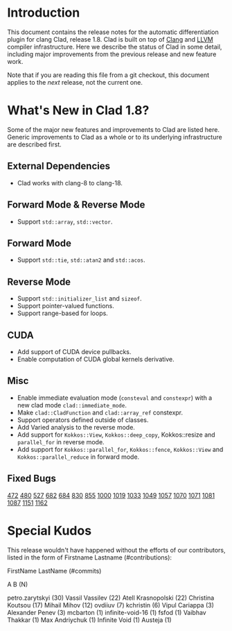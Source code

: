 Introduction
============

This document contains the release notes for the automatic differentiation
plugin for clang Clad, release 1.8. Clad is built on top of
[Clang](http://clang.llvm.org) and [LLVM](http://llvm.org>) compiler
infrastructure. Here we describe the status of Clad in some detail, including
major improvements from the previous release and new feature work.

Note that if you are reading this file from a git checkout,
this document applies to the *next* release, not the current one.


What's New in Clad 1.8?
========================

Some of the major new features and improvements to Clad are listed here. Generic
improvements to Clad as a whole or to its underlying infrastructure are
described first.

External Dependencies
---------------------

* Clad works with clang-8 to clang-18.


Forward Mode & Reverse Mode
---------------------------
* Support `std::array`, `std::vector`.

Forward Mode
------------
* Support `std::tie`, `std::atan2` and `std::acos`.

Reverse Mode
------------
* Support `std::initializer_list` and `sizeof`.
* Support pointer-valued functions.
* Support range-based for loops.

CUDA
----
* Add support of CUDA device pullbacks.
* Enable computation of CUDA global kernels derivative.


Misc
----
* Enable immediate evaluation mode (`consteval` and `constexpr`) with a new
  clad mode `clad::immediate_mode`.
* Make `clad::CladFunction` and `clad::array_ref` constexpr.
* Support operators defined outside of classes.
* Add Varied analysis to the reverse mode.
* Add support for `Kokkos::View`, `Kokkos::deep_copy`, Kokkos::resize and
  `parallel_for` in reverse mode.
* Add support for `Kokkos::parallel_for`, `Kokkos::fence`, `Kokkos::View` and
  `Kokkos::parallel_reduce` in forward mode.


Fixed Bugs
----------

[472](https://github.com/vgvassilev/clad/issues/472)
[480](https://github.com/vgvassilev/clad/issues/480)
[527](https://github.com/vgvassilev/clad/issues/527)
[682](https://github.com/vgvassilev/clad/issues/682)
[684](https://github.com/vgvassilev/clad/issues/684)
[830](https://github.com/vgvassilev/clad/issues/830)
[855](https://github.com/vgvassilev/clad/issues/855)
[1000](https://github.com/vgvassilev/clad/issues/1000)
[1019](https://github.com/vgvassilev/clad/issues/1019)
[1033](https://github.com/vgvassilev/clad/issues/1033)
[1049](https://github.com/vgvassilev/clad/issues/1049)
[1057](https://github.com/vgvassilev/clad/issues/1057)
[1070](https://github.com/vgvassilev/clad/issues/1070)
[1071](https://github.com/vgvassilev/clad/issues/1071)
[1081](https://github.com/vgvassilev/clad/issues/1081)
[1087](https://github.com/vgvassilev/clad/issues/1087)
[1151](https://github.com/vgvassilev/clad/issues/1151)
[1162](https://github.com/vgvassilev/clad/issues/1162)

Special Kudos
=============

This release wouldn't have happened without the efforts of our contributors,
listed in the form of Firstname Lastname (#contributions):

FirstName LastName (#commits)

A B (N)

petro.zarytskyi (30)
Vassil Vassilev (22)
Atell Krasnopolski (22)
Christina Koutsou (17)
Mihail Mihov (12)
ovdiiuv (7)
kchristin (6)
Vipul Cariappa (3)
Alexander Penev (3)
mcbarton (1)
infinite-void-16 (1)
fsfod (1)
Vaibhav Thakkar (1)
Max Andriychuk (1)
Infinite Void (1)
Austeja (1)
